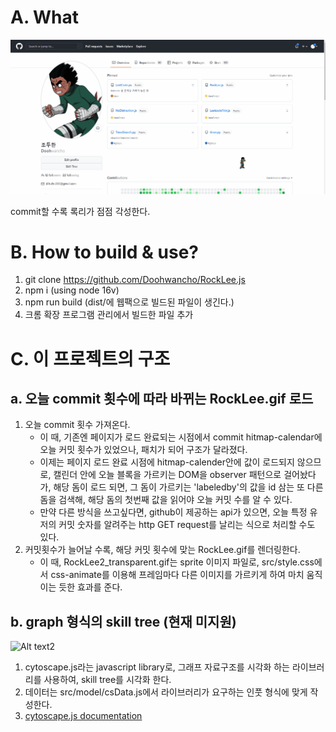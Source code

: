 
# A. What

![Alt text1](./document/readme-picture1.gif?raw=true "sample_image1")

commit할 수록 록리가 점점 각성한다.


# B. How to build & use?

1. git clone https://github.com/Doohwancho/RockLee.js
2. npm i (using node 16v)
3. npm run build (dist/에 웹팩으로 빌드된 파일이 생긴다.)
4. 크롬 확장 프로그램 관리에서 빌드한 파일 추가


# C. 이 프로젝트의 구조

## a. 오늘 commit 횟수에 따라 바뀌는 RockLee.gif 로드
1. 오늘 commit 횟수 가져온다.
    - 이 때, 기존엔 페이지가 로드 완료되는 시점에서 commit hitmap-calendar에 오늘 커밋 횟수가 있었으나, 패치가 되어 구조가 달라졌다.
    - 이제는 페이지 로드 완료 시점에 hitmap-calender안에 값이 로드되지 않으므로, 캘린더 안에 오늘 블록을 가르키는 DOM을 observer 패턴으로 걸어놨다가, 해당 돔이 로드 되면, 그 돔이 가르키는 'labeledby'의 값을 id 삼는 또 다른 돔을 검색해, 해당 돔의 첫번째 값을 읽어야 오늘 커밋 수를 알 수 있다.
    - 만약 다른 방식을 쓰고싶다면, github이 제공하는 api가 있으면, 오늘 특정 유저의 커밋 숫자를 알려주는 http GET request를 날리는 식으로 처리할 수도 있다. 
2. 커밋횟수가 늘어날 수록, 해당 커밋 횟수에 맞는 RockLee.gif를 렌더링한다.
    - 이 때, RockLee2_transparent.gif는 sprite 이미지 파일로, src/style.css에서 css-animate를 이용해 프레임마다 다른 이미지를 가르키게 하여 마치 움직이는 듯한 효과를 준다.

## b. graph 형식의 skill tree (현재 미지원)
![Alt text2](https://github.com/Doohwancho/RockLee.js/blob/master/document/readme-picture2.PNG)

1. cytoscape.js라는 javascript library로, 그래프 자료구조를 시각화 하는 라이브러리를 사용하여, skill tree를 시각화 한다. 
2. 데이터는 src/model/csData.js에서 라이브러리가 요구하는 인풋 형식에 맞게 작성한다.
3. [cytoscape.js documentation](https://manual.cytoscape.org/en/stable/)
